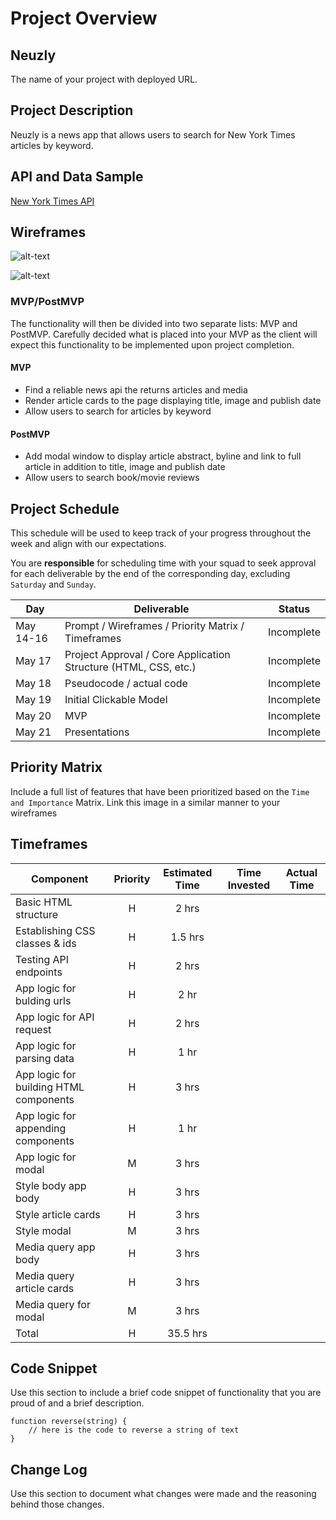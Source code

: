 # Project Overview

## Neuzly

The name of your project with deployed URL.

## Project Description

Neuzly is a news app that allows users to search for New York Times articles by keyword. 

## API and Data Sample

[New York Times API](https://developer.nytimes.com/apis)

## Wireframes

![alt-text](https://res.cloudinary.com/ditt6ekpx/image/upload/v1621202666/GA%20Project%201/iPhone_12_Pro_Max_1_sbhnj0.png "Image of main view of app")

![alt-text](https://res.cloudinary.com/ditt6ekpx/image/upload/v1621202669/GA%20Project%201/iPhone_12_Pro_Max_2_vvvhqy.png "Image of modal window")

### MVP/PostMVP

The functionality will then be divided into two separate lists: MVP and PostMVP.  Carefully decided what is placed into your MVP as the client will expect this functionality to be implemented upon project completion.  

#### MVP 
- Find a reliable news api the returns articles and media
- Render article cards to the page displaying title, image and publish date
- Allow users to search for articles by keyword

#### PostMVP  

- Add modal window to display article abstract, byline and link to full article in addition to title, image and publish date
- Allow users to search book/movie reviews

## Project Schedule

This schedule will be used to keep track of your progress throughout the week and align with our expectations.  

You are **responsible** for scheduling time with your squad to seek approval for each deliverable by the end of the corresponding day, excluding `Saturday` and `Sunday`.

|  Day | Deliverable | Status
|---|---| ---|
|May 14-16| Prompt / Wireframes / Priority Matrix / Timeframes | Incomplete
|May 17| Project Approval / Core Application Structure (HTML, CSS, etc.) | Incomplete
|May 18| Pseudocode / actual code | Incomplete
|May 19| Initial Clickable Model  | Incomplete
|May 20| MVP | Incomplete
|May 21| Presentations | Incomplete

## Priority Matrix

Include a full list of features that have been prioritized based on the `Time and Importance` Matrix.  Link this image in a similar manner to your wireframes

## Timeframes

| Component | Priority | Estimated Time | Time Invested | Actual Time |
| --- | :---: |  :---: | :---: | :---: |
| Basic HTML structure | H | 2 hrs |  |  |
| Establishing CSS classes & ids | H | 1.5 hrs |  |  |
| Testing API endpoints | H | 2 hrs |  |  |
| App logic for bulding urls | H | 2 hr | |  |  |
| App logic for API request | H | 2 hrs |  |  |
| App logic for parsing data | H | 1 hr |  |  |
| App logic for building HTML components | H | 3 hrs |  |
| App logic for appending components | H | 1 hr |  |  |
| App logic for modal | M | 3 hrs |  |  |
| Style body app body | H | 3 hrs |  |  |
| Style article cards | H | 3 hrs |  |  |
| Style modal | M | 3 hrs |  |  |
| Media query app body | H | 3 hrs |  |  |
| Media query article cards | H | 3 hrs |  |  |
| Media query for modal | M | 3 hrs |  |  |
| Total | H | 35.5 hrs|  |  |

## Code Snippet

Use this section to include a brief code snippet of functionality that you are proud of and a brief description.  

```
function reverse(string) {
	// here is the code to reverse a string of text
}
```

## Change Log
 Use this section to document what changes were made and the reasoning behind those changes.  

